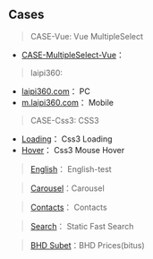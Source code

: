 ## Cases

> CASE-Vue: Vue MultipleSelect
  - [CASE-MultipleSelect-Vue](http://www.piszz.com/Example/CASE-Vue/CASE-MultipleSelect-Vue)： 

> laipi360: 
  - [laipi360.com](http://www.piszz.com/Example/laipi360/laipi360)： PC 
  - [m.laipi360.com](http://www.piszz.com/Example/laipi360/m.laipi360)： Mobile 

> CASE-Css3: CSS3
  - [Loading](http://www.piszz.com/Example/CASE-Css3/Loading)： Css3 Loading
  - [Hover](http://www.piszz.com/Example/CASE-Css3/Hover)： Css3 Mouse Hover

> [English](http://www.piszz.com/Example/English)： English-test

> [Carousel](http://www.piszz.com/Example/Carousel)：Carousel

> [Contacts](http://www.piszz.com/Example/Contacts)： Contacts

> [Search](http://www.piszz.com/Example/Search)： Static Fast Search

> [BHD Subet](http://www.piszz.com/Example/BHD%20Subet)：BHD Prices(bitus)
